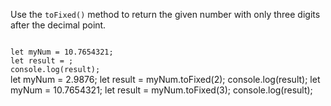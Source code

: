 Use the `toFixed()` method
to return the given number
with only three digits
after the decimal point.

<codeblock language="javascript" type="exercise" testMode="fixedInput">
<code>
let myNum = 10.7654321;
let result = ;
console.log(result);
</code>

<hints>
<hint>
let myNum = 2.9876;
let result = myNum.toFixed(2);
console.log(result);
</hint>
</hints>

<solution>
let myNum = 10.7654321;
let result = myNum.toFixed(3);
console.log(result);
</solution>
</codeblock>